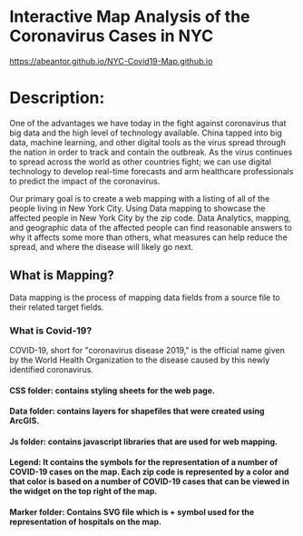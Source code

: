 # Interactive Map Analysis of the Coronavirus Cases in NYC

https://abeantor.github.io/NYC-Covid19-Map.github.io

# Description: 
One of the advantages we have today in the fight against coronavirus that big data and the high level of technology available. China tapped into big data, machine learning, and other digital tools as the virus spread through the nation in order to track and contain the outbreak. As the virus continues to spread across the world as other countries fight; we can use digital technology to develop real-time forecasts and arm healthcare professionals to predict the impact of the coronavirus.

Our primary goal is to create a web mapping with a listing of all of the people living in New York City. Using Data mapping to showcase the affected people in New York City by the zip code. Data Analytics, mapping, and geographic data of the affected people can find reasonable answers to why it affects some more than others, what measures can help reduce the spread, and where the disease will likely go next.

## What is Mapping?
Data mapping is the process of mapping data fields from a source file to their related target fields.
### What is Covid-19?
COVID-19, short for "coronavirus disease 2019," is the official name given by the World Health Organization to the disease caused by this newly identified coronavirus.


#### CSS folder: contains styling sheets for the web page.

#### Data folder: contains layers for shapefiles that were created using ArcGIS.

#### Js folder: contains javascript libraries that are used for web mapping.

#### Legend: It contains the symbols for the representation of a number of COVID-19 cases on the map. Each zip code is represented by a color and that color is based on a number of COVID-19 cases that can be viewed in the widget on the top right of the map.

#### Marker folder: Contains SVG file which is + symbol used for the representation of hospitals on the map.

